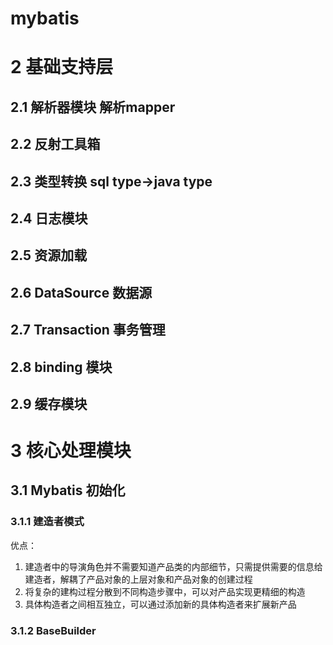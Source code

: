 # mybatis

# 2 基础支持层

## 2.1 解析器模块 解析mapper

## 2.2 反射工具箱

## 2.3 类型转换 sql type->java type

## 2.4 日志模块

## 2.5 资源加载

## 2.6 DataSource 数据源

## 2.7 Transaction 事务管理

## 2.8 binding 模块

## 2.9 缓存模块

# 3 核心处理模块

## 3.1 Mybatis 初始化
### 3.1.1 建造者模式
优点： 
1. 建造者中的导演角色并不需要知道产品类的内部细节，只需提供需要的信息给建造者，解耦了产品对象的上层对象和产品对象的创建过程
2. 将复杂的建构过程分散到不同构造步骤中，可以对产品实现更精细的构造
3. 具体构造者之间相互独立，可以通过添加新的具体构造者来扩展新产品

### 3.1.2 BaseBuilder
